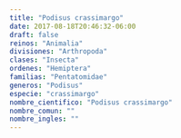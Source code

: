 ```yaml
---
title: "Podisus crassimargo"
date: 2017-08-18T20:46:32-06:00
draft: false
reinos: "Animalia"
divisiones: "Arthropoda"
clases: "Insecta"
ordenes: "Hemiptera"
familias: "Pentatomidae"
generos: "Podisus"
especie: "crassimargo"
nombre_cientifico: "Podisus crassimargo"
nombre_comun: ""
nombre_ingles: ""
---
```


